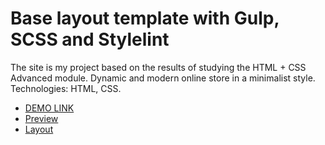 # Base layout template with Gulp, SCSS and Stylelint
The site is my project based on the results of studying the HTML + CSS Advanced module. Dynamic and modern online store in a minimalist style.
Technologies: HTML, CSS.
- [DEMO LINK](https://marchukolha.github.io/bose-landing/)
- [Preview](https://github.com/marchukolha/bose-landing)
- [Layout](https://www.figma.com/file/DtkQmQ797hk0nI4KfMi2Uq/BOSE-New-Version?mode=dev)
